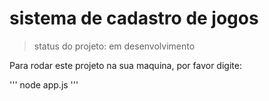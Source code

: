 <h1>sistema de cadastro de jogos</h1>

> status do projeto: em desenvolvimento

Para rodar este projeto na sua maquina, por favor digite:

'''
node app.js
'''
